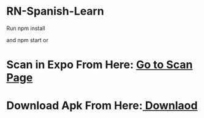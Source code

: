 # RN-Spanish-Learn

Run npm install 

and npm start
    or 
    
   # Scan in Expo From Here:  <a href="https://expo.io/@satyam03/SpanishLearn"> Go to Scan Page</a>
   # Download Apk From Here:<a href="https://drive.google.com/open?id=1sx_LJG-zA6EznUNMDzNKcpr3MRmk6sQe"> Downlaod </a>

